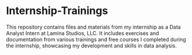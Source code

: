 # Internship-Trainings
This repository contains files and materials from my internship as a Data Analyst Intern at Lamina Studios, LLC. It includes exercises and documentation from various trainings and free courses I completed during the internship, showcasing my development and skills in data analysis.
